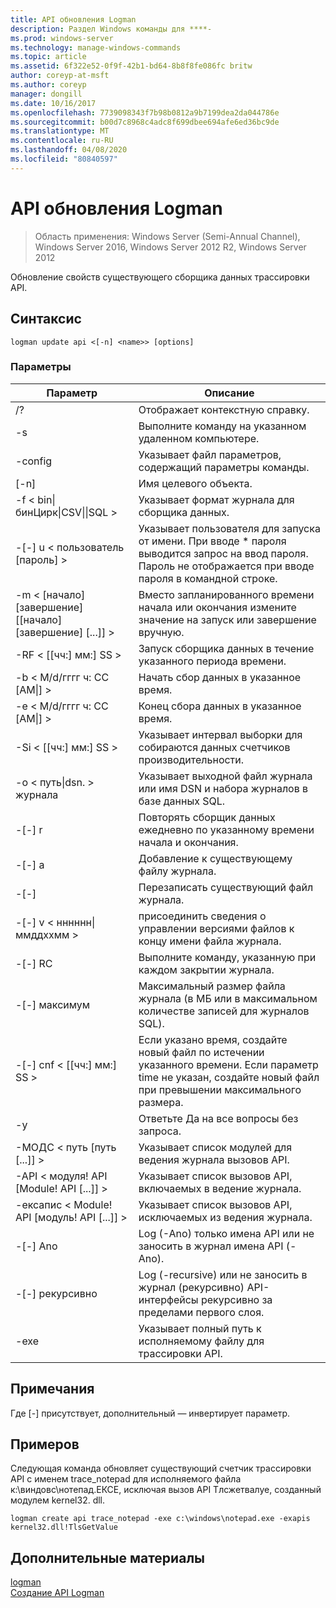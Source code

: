 ```yaml
---
title: API обновления Logman
description: Раздел Windows команды для ****-
ms.prod: windows-server
ms.technology: manage-windows-commands
ms.topic: article
ms.assetid: 6f322e52-0f9f-42b1-bd64-8b8f8fe086fc britw
author: coreyp-at-msft
ms.author: coreyp
manager: dongill
ms.date: 10/16/2017
ms.openlocfilehash: 7739098343f7b98b0812a9b7199dea2da044786e
ms.sourcegitcommit: b00d7c8968c4adc8f699dbee694afe6ed36bc9de
ms.translationtype: MT
ms.contentlocale: ru-RU
ms.lasthandoff: 04/08/2020
ms.locfileid: "80840597"
---
```

# <a name="logman-update-api"></a>API обновления Logman

>Область применения: Windows Server (Semi-Annual Channel), Windows Server 2016, Windows Server 2012 R2, Windows Server 2012

Обновление свойств существующего сборщика данных трассировки API.  

## <a name="syntax"></a>Синтаксис  
```  
logman update api <[-n] <name>> [options]  
```  
### <a name="parameters"></a>Параметры  

|                    Параметр                     |                                                                               Описание                                                                               |
|--------------------------------------------------|-------------------------------------------------------------------------------------------------------------------------------------------------------------------------|
|                        /?                        |                                                                    Отображает контекстную справку.                                                                     |
|                -s <computer name>                |                                                          Выполните команду на указанном удаленном компьютере.                                                          |
|                 -config <value>                  |                                                         Указывает файл параметров, содержащий параметры команды.                                                         |
|                   [-n] <name>                    |                                                                       Имя целевого объекта.                                                                        |
| -f < bin&#124;бинЦирк&#124;CSV&#124;&#124;SQL > |                                                            Указывает формат журнала для сборщика данных.                                                             |
|             -[-] u < пользователь [пароль] >              | Указывает пользователя для запуска от имени. При вводе \* пароля выводится запрос на ввод пароля. Пароль не отображается при вводе пароля в командной строке. |
|    -m < [начало] [завершение] [[начало] [завершение] [...]] >    |                                                Вместо запланированного времени начала или окончания измените значение на запуск или завершение вручную.                                                 |
|                -RF < [[чч:] мм:] SS >                |                                                        Запуск сборщика данных в течение указанного периода времени.                                                         |
|        -b < M/d/гггг ч: СС [AM&#124;] >         |                                                              Начать сбор данных в указанное время.                                                               |
|        -e < M/d/гггг ч: СС [AM&#124;] >         |                                                               Конец сбора данных в указанное время.                                                                |
|                -Si < [[чч:] мм:] SS >                |                                                 Указывает интервал выборки для собираются данных счетчиков производительности.                                                  |
|              -o < путь&#124;dsn. > журнала              |                                              Указывает выходной файл журнала или имя DSN и набора журналов в базе данных SQL.                                               |
|                      -[-] r                       |                                                  Повторять сборщик данных ежедневно по указанному времени начала и окончания.                                                  |
|                      -[-] a                       |                                                                     Добавление к существующему файлу журнала.                                                                     |
|                      -[-]                      |                                                                     Перезаписать существующий файл журнала.                                                                     |
|           -[-] v < нннннн&#124;ммддххмм >           |                                                   присоединить сведения о управлении версиями файлов к концу имени файла журнала.                                                   |
|                  -[-] RC <task>                   |                                                         Выполните команду, указанную при каждом закрытии журнала.                                                          |
|                 -[-] максимум <value>                  |                                                 Максимальный размер файла журнала (в МБ или в максимальном количестве записей для журналов SQL).                                                  |
|              -[-] cnf < [[чч:] мм:] SS >              |     Если указано время, создайте новый файл по истечении указанного времени. Если параметр time не указан, создайте новый файл при превышении максимального размера.     |
|                        -y                        |                                                             Ответьте Да на все вопросы без запроса.                                                              |
|            -МОДС < путь [путь [...]] >             |                                                          Указывает список модулей для ведения журнала вызовов API.                                                           |
|     -API < модуля! API [Module! API [...]] >      |                                                         Указывает список вызовов API, включаемых в ведение журнала.                                                          |
|     -ексапис < Module! API [модуль! API [...]] >      |                                                        Указывает список вызовов API, исключаемых из ведения журнала.                                                         |
|                     -[-] Ano                      |                                                     Log (-Ano) только имена API или не заносить в журнал имена API (-Ano).                                                     |
|                  -[-] рекурсивно                   |                                          Log (-recursive) или не заносить в журнал (рекурсивно) API-интерфейсы рекурсивно за пределами первого слоя.                                           |
|                   -exe <value>                   |                                                        Указывает полный путь к исполняемому файлу для трассировки API.                                                        |

## <a name="remarks"></a>Примечания  
Где [-] присутствует, дополнительный — инвертирует параметр.  
## <a name="examples"></a><a name=BKMK_examples></a>Примеров  
Следующая команда обновляет существующий счетчик трассировки API с именем trace_notepad для исполняемого файла к:\виндовс\нотепад.ЕКСЕ, исключая вызов API Тлсжетвалуе, созданный модулем kernel32. dll.  
```  
logman create api trace_notepad -exe c:\windows\notepad.exe -exapis kernel32.dll!TlsGetValue  
```  
## <a name="additional-references"></a>Дополнительные материалы  
[logman](logman.md)  
[Создание API Logman](logman-create-api.md)  
